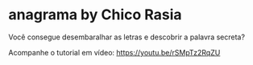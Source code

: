 # anagrama by Chico Rasia

Você consegue desembaralhar as letras e descobrir a palavra secreta?

Acompanhe o tutorial em vídeo: https://youtu.be/rSMpTz2RqZU
